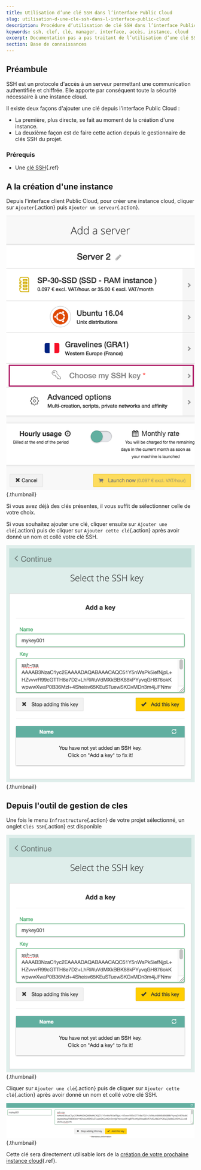 ```yaml
---
title: Utilisation d’une clé SSH dans l’interface Public Cloud
slug: utilisation-d-une-cle-ssh-dans-l-interface-public-cloud
description: Procédure d’utilisation de clé SSH dans l’interface Public Cloud
keywords: ssh, clef, clé, manager, interface, accès, instance, cloud
excerpt: Documentation pas a pas traitant de l’utilisation d’une clé SSH afin de simplifier l’accès  aux serveurs cloud
section: Base de connaissances
---
```



## Préambule
SSH est un protocole d'accès à un serveur permettant une communication authentifiée et chiffrée. Elle apporte par conséquent toute la sécurité nécessaire à une instance cloud.

Il existe deux façons d'ajouter une clé depuis l'interface Public Cloud :

- La première, plus directe, se fait au moment de la création d'une instance.
- La deuxième façon est de faire cette action depuis le gestionnaire de clés SSH du projet.


### Prérequis
- Une [clé SSH](../guide.fr-fr.md){.ref}


## A la création d'une instance
Depuis l'interface client Public Cloud, pour créer une instance cloud, cliquer sur `Ajouter`{.action} puis `Ajouter un serveur`{.action}.


![Add a server](images/add_a_server.png){.thumbnail}

Si vous avez déjà des clés présentes, il vous suffit de sélectionner celle de votre choix.

Si vous souhaitez ajouter une clé, cliquer ensuite sur `Ajouter une clé`{.action} puis de cliquer sur `Ajouter cette clé`{.action} après avoir donné un nom et collé votre clé SSH.


![Add a key](images/add_a_key.png){.thumbnail}


## Depuis l'outil de gestion de cles
Une fois le menu `Infrastructure`{.action} de votre projet sélectionné, un onglet `Clés SSH`{.action} est disponible


![Add a key](images/add_a_key.png){.thumbnail}

Cliquer sur `Ajouter une clé`{.action} puis de cliquer sur `Ajouter cette clé`{.action} après avoir donné un nom et collé votre clé SSH.


![Add a key](images/add_a_key2.png){.thumbnail}

Cette clé sera directement utilisable lors de la [création de votre prochaine instance cloud](../guide.fr-fr.md){.ref}.

